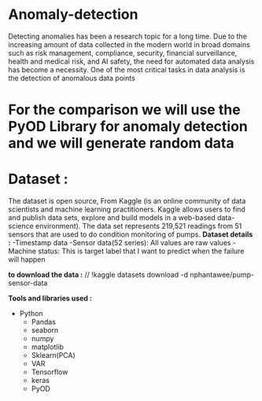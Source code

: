 # Anomaly-detection

 Detecting anomalies has been a research topic for a long time. Due to the increasing amount of data collected in the modern world in broad domains such as risk management, compliance, security, financial surveillance, health and medical risk, and AI safety, the need for automated data analysis has become a necessity. One of the most critical tasks in data analysis is the detection of anomalous data points
# For the comparison we will use the PyOD Library for anomaly detection and we will generate random data

# Dataset :
The dataset is open source, From Kaggle (is an online community of data scientists and machine learning practitioners. Kaggle allows users to find and publish data sets, explore and build models in a web-based data-science environment).
The data set represents 219,521 readings from 51 sensors  that are used to do condition monitoring of pumps.
**Dataset details :** 
-Timestamp data
-Sensor data(52 series): All values are raw values
-Machine status: This is target label that I want to predict when the failure will happen

**to download the data :** 
// !kaggle datasets download -d nphantawee/pump-sensor-data

**Tools and libraries used :**

-   Python
    -   Pandas
    -   seaborn
    -   numpy
    -   matplotlib
    -   Sklearn(PCA)
    -   VAR
    -   Tensorflow
    -   keras
    -   PyOD
